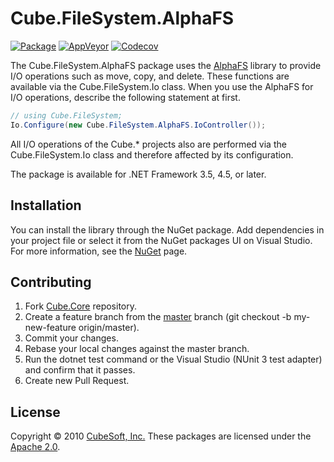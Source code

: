 Cube.FileSystem.AlphaFS
====

[![Package](https://badgen.net/nuget/v/cube.filesystem.alphafs)](https://www.nuget.org/packages/cube.filesystem.alphafs/)
[![AppVeyor](https://badgen.net/appveyor/ci/clown/cube-core)](https://ci.appveyor.com/project/clown/cube-core)
[![Codecov](https://badgen.net/codecov/c/github/cube-soft/cube.core)](https://codecov.io/gh/cube-soft/cube.core)

The Cube.FileSystem.AlphaFS package uses the [AlphaFS](https://alphafs.alphaleonis.com/) library to provide I/O operations such as move, copy, and delete. These functions are available via the Cube.FileSystem.Io class. When you use the AlphaFS for I/O operations, describe the following statement at first.

```cs
// using Cube.FileSystem;
Io.Configure(new Cube.FileSystem.AlphaFS.IoController());
```

All I/O operations of the Cube.* projects also are performed via the Cube.FileSystem.Io class and therefore affected by its configuration.

The package is available for .NET Framework 3.5, 4.5, or later. 

## Installation

You can install the library through the NuGet package. Add dependencies in your project file or select it from the NuGet packages UI on Visual Studio. For more information, see the [NuGet](https://www.nuget.org/packages/cube.filesystem.alphafs/) page.

## Contributing

1. Fork [Cube.Core](https://github.com/cube-soft/cube.core/fork) repository.
2. Create a feature branch from the [master](https://github.com/cube-soft/cube.core/tree/master) branch (git checkout -b my-new-feature origin/master).
3. Commit your changes.
4. Rebase your local changes against the master branch.
5. Run the dotnet test command or the Visual Studio (NUnit 3 test adapter) and confirm that it passes.
6. Create new Pull Request.

## License

Copyright © 2010 [CubeSoft, Inc.](https://www.cube-soft.jp/)
These packages are licensed under the [Apache 2.0](https://github.com/cube-soft/cube.core/blob/master/License.txt).